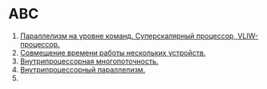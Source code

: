 # АВС

1. [Параллелизм на уровне команд. Суперскалярный процессор, VLIW-процессор.](./1.html)
2. [Совмещение времени работы нескольких устройств.](./2.html)
3. [Внутрипроцессорная многопоточность. ](./3.html)
4. [Внутрипроцессорный параллелизм.  ](./4.html)
5. 